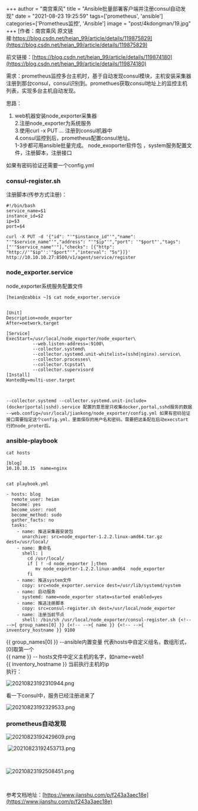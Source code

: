 +++
author = "南宫乘风"
title = "Ansible批量部署客户端并注册consul自动发现"
date = "2021-08-23 19:25:59"
tags=['prometheus', 'ansible']
categories=['Prometheus监控', 'Ansible']
image = "post/4kdongman/19.jpg"
+++
[作者：南宫乘风   原文链接:https://blog.csdn.net/heian_99/article/details/119875829](https://blog.csdn.net/heian_99/article/details/119875829)

前文链接：[https://blog.csdn.net/heian_99/article/details/119874180](https://blog.csdn.net/heian_99/article/details/119874180)

需求：prometheus监控多台主机时，基于自动发现consul模块，主机安装采集器注册到那台consul，consul识别到。promethues获取consul地址上的监控主机列表，实现多台主机自动发现。

思路：
1. web机器安装node_exporter采集器<br> 2.注册node_exporter为系统服务<br> 3.使用curl -x PUT ... 注册到consul机器中<br> 4.consul监控到后，prometheus配置consul地址。<br> 1-3步都可用ansible批量完成。
node_exoporter软件包 ，system服务配置文件，注册脚本，注册接口

如果有密码验证还需要一个config.yml

### consul-register.sh

注册脚本(传参方式注册)：

```
#!/bin/bash
service_name=$1
instance_id=$2
ip=$3
port=$4

curl -X PUT -d '{"id": "'"$instance_id"'","name": "'"$service_name"'","address": "'"$ip"'","port": '"$port"',"tags": ["'"$service_name"'"],"checks": [{"http": "http://'"$ip"':'"$port"'","interval": "5s"}]}' http://10.10.10.27:8500/v1/agent/service/register

```

### node_exporter.service

node_exporter系统服务配置文件

```
[heian@zabbix ~]$ cat node_exporter.service 


[Unit]
Description=node_exporter
After=network.target 

[Service]
ExecStart=/usr/local/node_exporter/node_exporter\
          --web.listen-address=:9100\
          --collector.systemd\
          --collector.systemd.unit-whitelist=(sshd|nginx).service\
          --collector.processes\
          --collector.tcpstat\
          --collector.supervisord
[Install]
WantedBy=multi-user.target



--collector.systemd --collector.systemd.unit-include=(docker|portal|sshd).service 配置的意思是只收集docker,portal,sshd服务的数据
--web.config=/usr/local/jiankong/node_exporter/config.yml 如果有密码验证接口需要指定这个config.yml，里面保存的用户名和密码。需要把这条配在启动execstart行的node_proter后。
```

### ansible-playbook

```
cat hosts

[blog]
10.10.10.15  name=nginx


```

```
cat playbook.yml

- hosts: blog
  remote_user: heian
  become: yes
  become_user: root
  become_method: sudo
  gather_facts: no
  tasks:
    - name: 推送采集器安装包
      unarchive: src=node_exporter-1.2.2.linux-amd64.tar.gz dest=/usr/local/
    - name: 重命名
      shell: |
        cd /usr/local/ 
        if [ ! -d node_exporter ];then 
           mv node_exporter-1.2.2.linux-amd64  node_exporter 
        fi
    - name: 推送system文件
      copy: src=node_exporter.service dest=/usr/lib/systemd/system
    - name: 启动服务
      systemd: name=node_exporter state=started enabled=yes
    - name: 推送注册脚本
      copy: src=consul-register.sh dest=/usr/local/node_exporter
    - name: 注册当前节点
      shell: /bin/sh /usr/local/node_exporter/consul-register.sh {<!-- -->{ group_names[0] }} {<!-- -->{ name }} {<!-- -->{ inventory_hostname }} 9100

```

{<!-- -->{ group_names[0] }} --ansible内置变量 代表hosts中自定义组名，数组形式，[0]取第一个<br> {<!-- -->{ name }} -- hosts文件中定义主机的名字，如name=web1<br> {<!-- -->{ inventory_hostname }} 当前执行主机的ip<br> 执行：

![20210823192310944.png](https://img-blog.csdnimg.cn/20210823192310944.png)

看一下consul中，服务已经注册进来了 

![20210823192329533.png](https://img-blog.csdnimg.cn/20210823192329533.png)

### prometheus自动发现

![20210823192429609.png](https://img-blog.csdnimg.cn/20210823192429609.png)

 ![20210823192453713.png](https://img-blog.csdnimg.cn/20210823192453713.png)

 

![20210823192508451.png](https://img-blog.csdnimg.cn/20210823192508451.png)

 

参考文档地址：[https://www.jianshu.com/p/f243a3aec18e](https://www.jianshu.com/p/f243a3aec18e)



